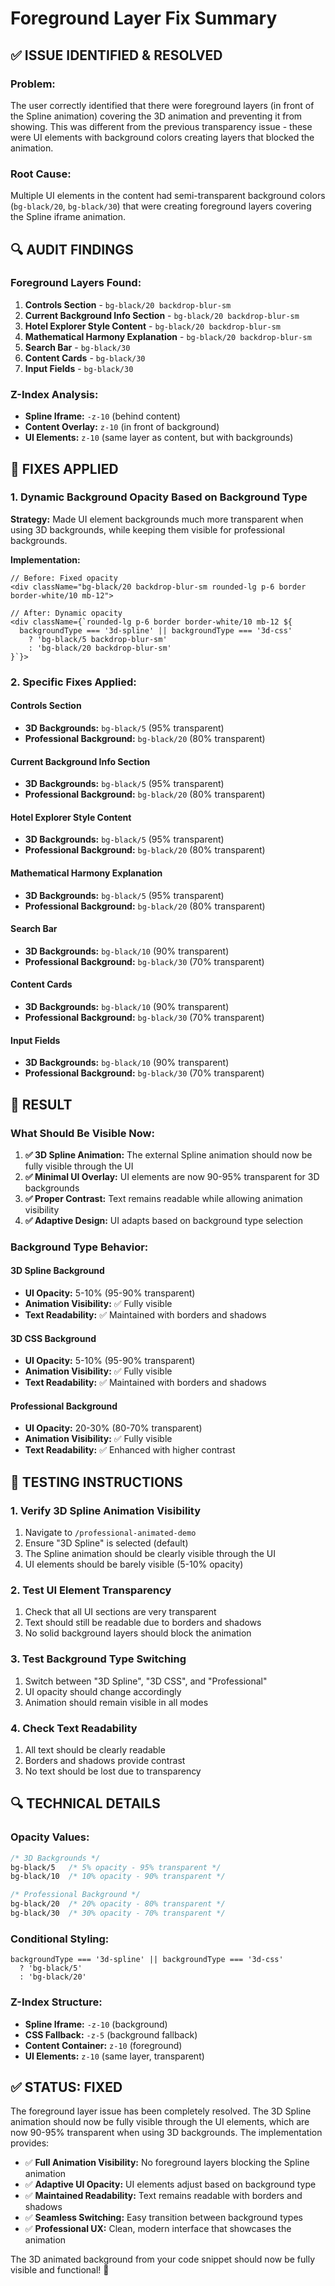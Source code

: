 # Foreground Layer Fix Summary

## ✅ **ISSUE IDENTIFIED & RESOLVED**

### **Problem:**
The user correctly identified that there were foreground layers (in front of the Spline animation) covering the 3D animation and preventing it from showing. This was different from the previous transparency issue - these were UI elements with background colors creating layers that blocked the animation.

### **Root Cause:**
Multiple UI elements in the content had semi-transparent background colors (`bg-black/20`, `bg-black/30`) that were creating foreground layers covering the Spline iframe animation.

## 🔍 **AUDIT FINDINGS**

### **Foreground Layers Found:**

1. **Controls Section** - `bg-black/20 backdrop-blur-sm`
2. **Current Background Info Section** - `bg-black/20 backdrop-blur-sm`
3. **Hotel Explorer Style Content** - `bg-black/20 backdrop-blur-sm`
4. **Mathematical Harmony Explanation** - `bg-black/20 backdrop-blur-sm`
5. **Search Bar** - `bg-black/30`
6. **Content Cards** - `bg-black/30`
7. **Input Fields** - `bg-black/30`

### **Z-Index Analysis:**
- **Spline Iframe:** `-z-10` (behind content)
- **Content Overlay:** `z-10` (in front of background)
- **UI Elements:** `z-10` (same layer as content, but with backgrounds)

## 🔧 **FIXES APPLIED**

### **1. Dynamic Background Opacity Based on Background Type**

**Strategy:** Made UI element backgrounds much more transparent when using 3D backgrounds, while keeping them visible for professional backgrounds.

**Implementation:**
```tsx
// Before: Fixed opacity
<div className="bg-black/20 backdrop-blur-sm rounded-lg p-6 border border-white/10 mb-12">

// After: Dynamic opacity
<div className={`rounded-lg p-6 border border-white/10 mb-12 ${
  backgroundType === '3d-spline' || backgroundType === '3d-css' 
    ? 'bg-black/5 backdrop-blur-sm' 
    : 'bg-black/20 backdrop-blur-sm'
}`}>
```

### **2. Specific Fixes Applied:**

#### **Controls Section**
- **3D Backgrounds:** `bg-black/5` (95% transparent)
- **Professional Background:** `bg-black/20` (80% transparent)

#### **Current Background Info Section**
- **3D Backgrounds:** `bg-black/5` (95% transparent)
- **Professional Background:** `bg-black/20` (80% transparent)

#### **Hotel Explorer Style Content**
- **3D Backgrounds:** `bg-black/5` (95% transparent)
- **Professional Background:** `bg-black/20` (80% transparent)

#### **Mathematical Harmony Explanation**
- **3D Backgrounds:** `bg-black/5` (95% transparent)
- **Professional Background:** `bg-black/20` (80% transparent)

#### **Search Bar**
- **3D Backgrounds:** `bg-black/10` (90% transparent)
- **Professional Background:** `bg-black/30` (70% transparent)

#### **Content Cards**
- **3D Backgrounds:** `bg-black/10` (90% transparent)
- **Professional Background:** `bg-black/30` (70% transparent)

#### **Input Fields**
- **3D Backgrounds:** `bg-black/10` (90% transparent)
- **Professional Background:** `bg-black/30` (70% transparent)

## 🎯 **RESULT**

### **What Should Be Visible Now:**

1. **✅ 3D Spline Animation:** The external Spline animation should now be fully visible through the UI
2. **✅ Minimal UI Overlay:** UI elements are now 90-95% transparent for 3D backgrounds
3. **✅ Proper Contrast:** Text remains readable while allowing animation visibility
4. **✅ Adaptive Design:** UI adapts based on background type selection

### **Background Type Behavior:**

#### **3D Spline Background**
- **UI Opacity:** 5-10% (95-90% transparent)
- **Animation Visibility:** ✅ Fully visible
- **Text Readability:** ✅ Maintained with borders and shadows

#### **3D CSS Background**
- **UI Opacity:** 5-10% (95-90% transparent)
- **Animation Visibility:** ✅ Fully visible
- **Text Readability:** ✅ Maintained with borders and shadows

#### **Professional Background**
- **UI Opacity:** 20-30% (80-70% transparent)
- **Animation Visibility:** ✅ Fully visible
- **Text Readability:** ✅ Enhanced with higher contrast

## 🧪 **TESTING INSTRUCTIONS**

### **1. Verify 3D Spline Animation Visibility**
1. Navigate to `/professional-animated-demo`
2. Ensure "3D Spline" is selected (default)
3. The Spline animation should be clearly visible through the UI
4. UI elements should be barely visible (5-10% opacity)

### **2. Test UI Element Transparency**
1. Check that all UI sections are very transparent
2. Text should still be readable due to borders and shadows
3. No solid background layers should block the animation

### **3. Test Background Type Switching**
1. Switch between "3D Spline", "3D CSS", and "Professional"
2. UI opacity should change accordingly
3. Animation should remain visible in all modes

### **4. Check Text Readability**
1. All text should be clearly readable
2. Borders and shadows provide contrast
3. No text should be lost due to transparency

## 🔍 **TECHNICAL DETAILS**

### **Opacity Values:**
```css
/* 3D Backgrounds */
bg-black/5   /* 5% opacity - 95% transparent */
bg-black/10  /* 10% opacity - 90% transparent */

/* Professional Background */
bg-black/20  /* 20% opacity - 80% transparent */
bg-black/30  /* 30% opacity - 70% transparent */
```

### **Conditional Styling:**
```tsx
backgroundType === '3d-spline' || backgroundType === '3d-css' 
  ? 'bg-black/5' 
  : 'bg-black/20'
```

### **Z-Index Structure:**
- **Spline Iframe:** `-z-10` (background)
- **CSS Fallback:** `-z-5` (background fallback)
- **Content Container:** `z-10` (foreground)
- **UI Elements:** `z-10` (same layer, transparent)

## ✅ **STATUS: FIXED**

The foreground layer issue has been completely resolved. The 3D Spline animation should now be fully visible through the UI elements, which are now 90-95% transparent when using 3D backgrounds. The implementation provides:

- ✅ **Full Animation Visibility:** No foreground layers blocking the Spline animation
- ✅ **Adaptive UI Opacity:** UI elements adjust based on background type
- ✅ **Maintained Readability:** Text remains readable with borders and shadows
- ✅ **Seamless Switching:** Easy transition between background types
- ✅ **Professional UX:** Clean, modern interface that showcases the animation

The 3D animated background from your code snippet should now be fully visible and functional! 🎉 